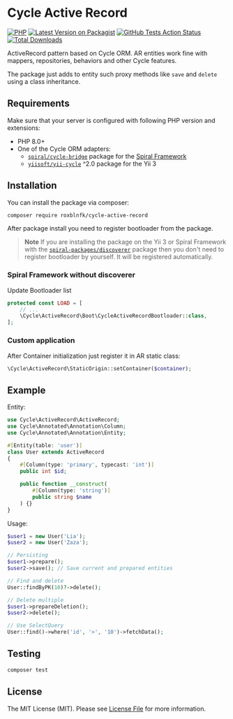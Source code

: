 # Cycle Active Record

[![PHP](https://img.shields.io/packagist/php-v/roxblnfk/cycle-active-record.svg?style=flat-square)](https://packagist.org/packages/roxblnfk/cycle-active-record)
[![Latest Version on Packagist](https://img.shields.io/packagist/v/roxblnfk/cycle-active-record.svg?style=flat-square)](https://packagist.org/packages/roxblnfk/cycle-active-record)
[![GitHub Tests Action Status](https://img.shields.io/github/workflow/status/roxblnfk/cycle-active-record/run-tests?label=tests&style=flat-square)](https://github.com/roxblnfk/cycle-active-record/actions?query=workflow%3Arun-tests+branch%3Amain)
[![Total Downloads](https://img.shields.io/packagist/dt/roxblnfk/cycle-active-record.svg?style=flat-square)](https://packagist.org/packages/roxblnfk/cycle-active-record)

ActiveRecord pattern based on Cycle ORM. AR entities work fine with mappers, repositories, behaviors and other Cycle
features.

The package just adds to entity such proxy methods like `save` and `delete` using a class inheritance.

## Requirements

Make sure that your server is configured with following PHP version and extensions:

- PHP 8.0+
- One of the Cycle ORM adapters:
  - [`spiral/cycle-bridge`](https://github.com/spiral/cycle-bridge) package for the
    [Spiral Framework](https://github.com/spiral/framework)
  - [`yiisoft/yii-cycle`](https://github.com/yiisoft/yii-cycle) ^2.0 package for the Yii 3

## Installation

You can install the package via composer:

```bash
composer require roxblnfk/cycle-active-record
```

After package install you need to register bootloader from the package.

> **Note**
> If you are installing the package on the Yii 3 or Spiral Framework with the
> [`spiral-packages/discoverer`](https://github.com/spiral-packages/discoverer) package
> then you don't need to register bootloader by yourself. It will be registered automatically.

### Spiral Framework without discoverer

Update Bootloader list

```php
protected const LOAD = [
    // ...
    \Cycle\ActiveRecord\Boot\CycleActiveRecordBootloader::class,
];
```

### Custom application

After Container initialization just register it in AR static class:

```php
\Cycle\ActiveRecord\StaticOrigin::setContainer($container);
```

## Example

Entity:
```php
use Cycle\ActiveRecord\ActiveRecord;
use Cycle\Annotated\Annotation\Column;
use Cycle\Annotated\Annotation\Entity;

#[Entity(table: 'user')]
class User extends ActiveRecord
{
    #[Column(type: 'primary', typecast: 'int')]
    public int $id;

    public function __construct(
        #[Column(type: 'string')]
        public string $name
    ) {}
}
```

Usage:

```php
$user1 = new User('Lia');
$user2 = new User('Zaza');

// Persisting
$user1->prepare();
$user2->save(); // Save current and prepared entities

// Find and delete
User::findByPK(10)?->delete();

// Delete multiple
$user1->prepareDeletion();
$user2->delete();

// Use SelectQuery
User::find()->where('id', '>', '10')->fetchData();
```

## Testing

```bash
composer test
```

## License

The MIT License (MIT). Please see [License File](LICENSE) for more information.
